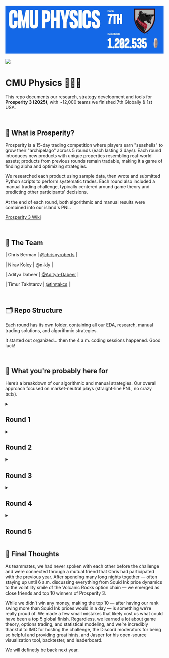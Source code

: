 
![](images/tUzNeX.gif)

![](images/island_photo.png)

# CMU Physics 🐚🐚🐚 
This repo documents our research, strategy development and tools for **Prosperity 3 (2025)**, with ~12,000 teams we finished 7th Globally & 1st USA.

<br>

## 📜 What is Prosperity?

Prosperity is a 15-day trading competition where players earn "seashells" to grow their "archipelago" across 5 rounds (each lasting 3 days). Each round introduces new products with unique properties resembling real-world assets; products from previous rounds remain tradable, making it a game of finding alpha and optimizing strategies.

We researched each product using sample data, then wrote and submitted Python scripts to perform systematic trades. Each round also included a manual trading challenge, typically centered around game theory and predicting other participants' decisions.

At the end of each round, both algorithmic and manual results were combined into our island's PNL.

[Prosperity 3 Wiki](https://imc-prosperity.notion.site/Prosperity-3-Wiki-19ee8453a09380529731c4e6fb697ea4)

<br>

## 👥 The Team
| Chris Berman | [@chrispyroberts](https://github.com/chrispyroberts) |

| Nirav Koley | [@n-kly](https://github.com/n-kly) |

| Aditya Dabeer | [@Aditya-Dabeer](https://github.com/Aditya-Dabeer) |

| Timur Takhtarov | [@timtakcs](https://github.com/timtakcs) | 

<br>

## 🗂 Repo Structure
Each round has its own folder, containing all our EDA, research, manual trading solutions, and algorithmic strategies.

It started out organized... then the 4 a.m. coding sessions happened. Good luck!

<br>

## 🧠 What you're probably here for

Here’s a breakdown of our algorithmic and manual strategies. Our overall approach focused on market-neutral plays (straight-line PNL, no crazy bets).

<details>
<summary><h2>Round 1</h2></summary>
  
<h3>Algo</h3>

Round 1 introduced 3 new products: Rainforest Resin, Kelp, and Squid Ink. All of these products were relatively distinct but traded like stocks would in the real world -- nothing fancy just an order book and market price.

Round 1 introduced three new products: Rainforest Resin, Kelp, and Squid Ink — all traded like real-world stocks with basic order books and market prices.

- Rainforest Resin was the easiest and most consistent to trade. The fair value hovered around 10,000 seashells with almost no drift ($\pm$4 seashells). We market took anytime bids were above 10,000 or asks below 10,000, and market made inside the spread. Additionally, we exploited standing orders exactly at fair value to better balance our long/short positions, significantly boosting our PNL.

- Kelp was trickier, showing mild drift and volatility. We found a persistent market maker whose mid-price effectively defined the real-time fair value, and confirmed this by submitting an order to buy 1 kelp and holding until the end of the day comparing the final PNL to our buy price. Using this mid-price, we applied the same market making/taking strategy as Resin, without adding any directional bias given the low volatility (~40 seashells over 10,000 steps).

- Squid Ink was pure chaos — with regular 100 seashell swings within a single step and no obvious structure despite IMC’s hints. We tested rolling z-scores, volatility breakouts, and MACD signals without finding any consistent edge. Ultimately, we reused the Kelp/Resin strategy here, but due to random massive price spikes, PNL was extremely volatile. We chose to gamble and submit as-is for Round 1.

<h3>Manual</h3>
  
This manual was pretty simple, it was a currency exchange problem were it was possible to exchange currencies in a way to profit of of it. All we had to do was a breadth first search across all possible currency conversions.

See [Leetcode 3387. Maximize Amount After Two Days of Conversions](https://leetcode.com/problems/maximize-amount-after-two-days-of-conversions/description/).

<h3>Results and Post-Round Analysis</h3>

First-round results were controversial. It became clear the website’s "sample data" was actually the first 1000 timestamps of live day 1 data, allowing teams to hardcode trades. Combined with Squid Ink spiking against our market making position, **we initially finished 771st.**

**After the round was re-run (hardcoding was ruled cheating), we shot up to 9th place** with a total PNL of 107,237 seashells (43,243 algo + 44,340 manual). We got lucky on the re-run — Squid Ink spiked in our favor instead of against us. The top 3 teams still finished ~100k seashells ahead of everyone else, but we were within a few thousand seashells of 4th.

Afterward, we decided Squid Ink was too volatile for full-size market making. We adapted by only allocating 10% of our position to it, cutting PNL by about 50%, but added a spike detection system:

- We used a rolling standard deviation on price differences.

- If the rolling std > 20, we fully entered a position opposite to the recent price move.

This adjustment made Squid Ink PNL much more stable across all days.

![](images/squid_ink.png)


---

</details>

<details>
<summary><h2>Round 2</h2></summary>
  
<h3>Algo</h3>
Round 2 introduced new products: CROISSANTS, JAMS, DJEMBES, PICNIC_BASKET1, and PICNIC_BASKET2.

- PICNIC_BASKET1 contained 6 Croissants, 3 Jams, and 1 Djembe.

- PICNIC_BASKET2 contained 4 Croissants and 2 Jams.

We recognized the structure from previous years and analyzed the price difference between each basket and its components. The basket premiums appeared mean-reverting, so we hard-coded the mean from bottle data, used a short rolling window for standard deviation, and calculated rolling z-scores:

- When z-score > 20, we shorted the basket and longed the constituents.

- When z-score < -20, we did the opposite.

This hedging isolated and traded the basket premium directly.

![](images/basket_premiums.png)

We ran into a problem with this though. The position limits prevented fully hedging both baskets simultaneously. To fix this, we did a few things

- We focused on the difference in basket premiums between Basket 1 and Basket 2.

- Used the z-score (Basket1 premium - Basket2 premium) as entry and exits, using the same 20 and -20 scores for entry/exits, then hedging accordingly.

Using this strategy used the following of our position limits:

- 100% of Basket 1’s position limit,

- 60% of Basket 2’s limit.

We did z-score trading with the remaining 40% of position limit on Basket 2, but had to limit it to 32% because we couldn't perfectly hedge due to position limits on the constituents. The remaining 8% of Basket 2’s position limit was unused — so we deployed it by market making (taking advantage of ~7–10 seashell spreads).

Overall, this strategy allowed us to fully utilize 100% of allowed position limits while minimizing unhedged risk.
Market making with the leftover 8% added ~5k seashells/day in backtests with very low volatility.

Chris also spotted suspicious trade quantity 15 patterns at highs/lows for Squid Ink and Croissants — hinting at potential price signals. However, it was too late to build a reliable strategy around them, so we planned to revisit this idea in Round 5.

![](images/squid_ink_trades.png)

<h3>Manual</h3>

This round’s manual was particularly interesting: we could select up to two out of ten shipping containers, each with different multipliers and inhabitants. Profit from a container depended not just on its multiplier, but also on how many players picked it:

> PNL = (10,000 × Multiplier) / (Number of inhabitants + % of total selections that picked this container)

The first container choice was free, but opening a second cost 50,000 SeaShells. We built a simpler greedy Monte Carlo that converged to a Nash equilbrium for selection rates across all containers.

![](images/containers_nash.png)

When we ran the numbers, we found that the Nash equilibrium values for the containers were consistently below 50,000 SeaShells meaning that opening a second container would almost always be a losing play. From this point on, we decided to only focus on selecting one container, believing that hedging across two was too risky given the low payouts.

On top of the Nash equilibrium strategy, we built a set of priors based on how we thought players would actually behave, the goal with these assumptions was to try and price in how people might act (beyond just following the nash). These alternative strategies ranged a lot from just random selection to phsycolgoical bias (the number 7 & 3 are well-documented to be more 'likeable' to humans and thus picked more frequently when asked to pick a number from 1-10)  Our hypothesis was that:

- 15% of players would play according to Nash equilibrium,
- 50% would choose randomly,
- 20% would gravitate toward “nice numbers” (multipliers like 73, 17, and 37),
- 10% would misread the prompt and simply pick based on initial EV,
- and 5% would follow the flawed Monte Carlo strategy we had initially come up with.

We re-ran a new Monte Carlo simulation based on these priors and recalculated the EVs of all the containers, aiming to account for both rational and irrational human actors. Ultiamtely we chose to only pick the 80x crate (this was a bad idea).

![](images/updated_nash_containers.png)

<h3>Results and Post-Round Analysis</h3>

Once again, the results were quite controversial. Some teams discovered that the timestamps when bots would trade were exactly the same as the previous year. This meant teams could predict when buy and sell orders would be filled, allowing them to wipe out the entire bid/ask side of an order book, place their own orders above or below, and have them instantly filled — leading to millions in profit per round.

In our opinion (and many others’), this was unfair and not in the spirit of the competition. While only two teams exploited this (they had millions of seashells by this point), the admins decided to disallow this form of hardcoding. After reviewing the code of many teams in the top 25, they asked teams suspected of using this advantage to submit updated versions of their algorithms without the hardcoded behavior, causing several teams to drop significantly on the leaderboard.

As for us, **we moved up to 7th place** with 243,083 seashells, making 102,758 from our algo and 33,087 from the manual.

Looking back on the manual, we definitely underestimated how many players would stick close to Nash equilibrium and overestimated the randomness in player behavior. Additionally, our simulation didn’t properly account for the impact of the "nice numbers" category, leading us to overweight the likelihood of truly random selections. These misjudgments probably contributed the most to our lower ranking in the manual portion of the tournament.

However, it wasn’t a total loss — we took the lessons from this round, updated our priors accordingly, and built a much stronger player modeling system for future decision-based rounds.

</details>

<details>
<summary><h2>Round 3</h2></summary>


<h3>Algo</h3>

This round introduced six new products: Volcanic Rocks and five different Volcanic Rock vouchers with strike prices of 9500, 9750, 10000, 10250, and 10500. These products closely resembled European option contracts and were set to expire in 7 in-game trading days.

Chris handled the analysis for this round. Using a hint provided on the website, he modeled the volatility smile by plotting the moneyness $m_t$ against the implied volatility $v_t$. Moneyness was calculated using the formula: Moneyness was calculated using the following formula $$m_t = log(K / S_t) / \sqrt(TTE)$$ where $K$ is the voucher strike price, $S_t$ is the price of the underlying at some time $t$, and $TTE$ being the time to expiration in years. 

![](images/volatility_smile.png)

Fitting a quadtratic to this we found parameters $a, b, c$ for the equation $$v_t = a \cdot m_t^2 + b \cdot m_t + c$$ allowed us to predict a "fair" implied volatility for any given $m_t$. After coding this up, we found the best way to exploit this was to build a market maker based on the fitted implied volatility. It was an extremely aggressive market maker and would often cross with existing market makers in the order book. We also added functionality to automatically hedge our positions after every timestamp, ensuring we were only exposed to the implied volatility of a contract.

Our backtesting PNL curve was a straight line on most days, indicating we had found a reasonable, direction-neutral strategy. We hypothesized that this was because we were modeling the true IV of the vouchers more accurately. From our backtests, we expected to make around ~80k from all voucher products and ~100k from other products.

A few other things we considered for algo trading this round:

- We analyzed how much we were losing in long voucher positions due to theta decay. Chris found that the vouchers had a maximum annualized theta decay of 800 seashells, meaning that holding a voucher for a year — assuming no changes to the underlying or voucher structure — would result in an 800 seashell loss. He estimated that if we were fully long 200 vouchers, the daily loss due to theta would be approximately 430 seashells:   
  $$
  \frac{800\ \text{seashells per year}}{365\ \text{days per year}} \times 1\ \text{day} \times 200\ \text{vouchers} \approx 430\ \text{seashells per day}
  $$ This loss was negligible compared to the 80k we were making in backtests.
  
- Since we could hold up to 400 Volcanic Rocks and 200 of any voucher, if we went long two different vouchers, we could at best fully hedge two of them assuming each had a delta of 1. To keep things manageable and avoid messy edge cases, we capped all voucher positions at 80. This guaranteed that we could always fully hedge, greatly simplifying our delta hedging logic and making the delta-neutral strategy easy to implement. There was probably a better way to optimize this, but given the time constraints of the challenge, we felt this was a favorable trade-off.

<h3>Manual</h3>
In this round, we had to place **two bids** to acquire **Sea Turtles' Flippers**. Each turtle accepted the **lowest bid above their reserve price**, where reserves were **uniformly distributed** between **160–200** and **250–320**.

For the second bid, a penalty applied if your offer was below the average of all second bids, scaling your profit by:

> $$ p = \left(\frac{320 – \text{average bid}}{320 – \text{your bid}}\right)^3 $$

All acquired Flippers could later be sold for 320 SeaShells each.

For this manual, we took a more systematic approach from the start. First, we isolated the one-bid scenari and ran a Monte Carlo simulation for every possible bid between 160 and 320.  
![](images/1bid_flippers.png)

From this, we found that if we were limited to only one bid, it was clearly optimal to set it at 200 — just at the cutoff before the dead zone of 200–250.

Next, we tackled the two-bid scenario, initially ignoring the impact of the *p* scaling (i.e., assuming no penalty for being under the average second bid). We ran another Monte Carlo simulation where the first bid was fixed at 200, and the second bid varied across the full range from 160 to 320.  
![](images/2bid_flippers.png)

At this point, it became clear that picking 285 for the second bid was the Nash Equilibrium: if all players played optimally (GTO), they would pick 200 first and ~285 second, ensuring their second bid was just above the reserve range and staying above the average.

However, we realized that some players might attempt to undercut the average slightly — placing their second bids just above 285 to exploit players who bid exactly at Nash, thereby pushing their bids below the average and subjecting them to the *p* scaling penalty.

To account for this, we built a new set of priors, this time using continuous probability distributions rather than discrete categories (since bids could be any number within the range). Our assumptions were:

- 10% of players would play perfect Nash,
- 25% would concentrate around the optimal mid-point (tight Nash cluster),
- 49% would pick values slightly higher than the GTO price,
- 1% would pick completely randomly,
- 15% would intentionally grief (e.g., bots setting bids at 160 or 320 to skew the distribution, as discussed in Discord).

![](images/flippers_dist.png)

We then modeled these priors and re-simulated outcomes, finding that the **optimal second bid** was approximately **290** — slightly higher than the GTO point to hedge against players trying to outmaneuver Nash bidders.
<br>

<h3>Results and Post-Round Analyysis</h3>

The manual of this roudn turned out not so decent. The actual average second bid ended up being around 286, slightly higher than pure GTO but very much in line with our expectations. Looking at the resulting graphs, it was clear that most players aimed for Nash or slightly above it, confirming that our modeling approach and priors were pretty spot-on.

![](images/flippers_final.png)

Overall though, this round was absolutely brutal for us as **we fell from 7th to 241st**, making us all believe that a comeback was impossible. We only made 75,755 on algo while many of the top teams made >200k on algo. We knew either something was wrong or we had missed something.

- We first realized that Jasper's visualizer, which we were using extensively, had an issue where it caused the algorithm on submission to exceed 100MB of memory, triggering a restart of the AWS Lambda instance. This meant all local variables our algorithm was using to trade were wiped and re-initialized. It broke key rolling windows that were critical for trade entries and hedges on basket and volcanic rock products, causing our trader to effectively buy and sell these products randomly. For future submissions, we decided to simply remove Jasper's visualizer rather than debug it.
  
- Chris then realized we had completely missed an extremely profitable trading strategy on volcanic vouchers. Our quadratic fit for implied volatility stopped being a good model on the submission day — it either severely under- or overestimated the IV the market was trading at. As a result, our trader would enter into a long or short IV position on a voucher and hold it all day. While IV did spike, the corresponding seashell gain was small, so we made almost nothing from volcanic rocks using the fitted model. In the figure below, Chris plotted the IV for bids and asks across different vouchers over time, along with a short rolling window of the mid IV. Using the mean of this rolling window instead of the quadratic fit as the fair IV model made our backtester PNL shoot up from 80k to 150k per day — even on the day of submission.

- Chris also ran some backtests to figure out how much our hedging was costing us. Since the order book for volcanic rock had a consistent spread of 1, every buy or sell effectively cost us 0.5 seashells. By counting the total trades taken while hedging, Chris found we were paying over 40k in spread costs just to hedge. This gave us the idea that we might not want to hedge at all.

- Chris estimated an upper bound for how much we could lose by being unhedged. At one point, volcanic rocks moved by 100 seashells in a single step, which — assuming a delta of 1 — would correspond to a maximum loss of 40k if holding 400 vouchers. Chris tracked our average delta exposure throughout the day and found it was closer to being long 160 units of the underlying, meaning the 40k estimate was very conservative. A more realistic maximum loss would be around 16k in a single step. Given that price movements appeared random (at least to us), and the potential upside from not hedging was greater than our realistic downside risk (40k > 16k), we decided that going unhedged was a risk worth taking. This boosted our backtester PNL on volcanic rock products to around 250k per day.

![](images/rocks.png)


</details>

<details>
<summary><h2>Round 4</h2></summary>
<br>

After the disappointing algo results in Round 3, we felt defeated and were honestly ready to give up. Breaking into the top 25 — let alone the top 10 — seemed impossible from that position. Luckily, in Chris's opinion, this round was incredibly easy, as it was very similar to Round 2 from the previous year. His trading algo that year had landed him in 3rd place, so he was confident that re-implementing the same strategy would lead to strong results.
  
<h3>Algo</h3>

This round introduced a new product called Magnificent Macrons. Magnificent Macrons could be bought or sold on the local island and then converted on the Pristine Island (think buying BTC from one crypto exchange and selling it on another — same exact concept). However, when converting your position, you paid several fees: a transport cost, an export tariff (if converting a long position — like exporting from the main island), or an import tariff (if importing to the main island). On top of that, you paid a storage fee of 0.1 seashells per timestamp per Macron held, heavily encouraging players not to hold long positions.

While Macron prices were strongly correlated with `sugarPrice` and `sunlightIndex`, we decided to completely ignore these factors, since simply arbitraging across islands was far more profitable than trying to predict Macron price movements using a model.

- Because import tariffs were negative, we were effectively paid to sell on the local island and convert on the Pristine Island. To calculate the break-even price for selling a Macron, we used the formula:

  $$
  \text{sell\_local\_break\_even\_price} = \text{conversion\_ask} + \text{import\_tariff} + \text{transport\_fee}
  $$

- We also noticed there was a bot aggressively taking orders on the local island near the mid-price of the Pristine Island. We used this to our advantage by placing sell orders near the mid-price (if it was above our break-even price) and immediately converting them after they filled. We would pocket the difference between our sell price and the break-even price, multiplied by 10 (since we could convert 10 Macrons at a time).

- In backtests, Chris estimated a potential profit of up to 100k seashells from Macrons over the course of the day, depending on how negative the import tariffs were. We were happy with that, submitted, and went to bed.

<h3>Manual</h3>

In this round, players could open up to three suitcases containing prizes. Opening one suitcase was free, but opening a second or third required paying a fixed cost. 

Each suitcase had a prize multiplier (up to 100) and a known number of inhabitants already selecting it. Profit was calculated as:

> Profit = (10,000 × Multiplier) ÷ (Number of inhabitants + % of global suitcase selections)

Costs for opening additional suitcases applied after this division, making careful suitcase selection critical.

This challenge was nearly identical to Round 2, giving us a shot at redemption. We started strong by immediately calculating the Nash equilibrium across all suitcases.  
![](images/cases_nash.png)

Since the Nash EV was greater than 50,000 (the cost of opening a second suitcase), we determined it was profitable to open two suitcases.

The real challenge came in modeling human behavior. Fortunately, players had shared post-analysis from Round 2 on Discord, showing how actual picks compared to Nash predictions.  
![](images/containers_real.png)

The findings were surprising:
- Way more players picked close to Nash than we had expected.
- There wasmassive buy pressure on "nice numbers" like 17 and 73, confirming our human psychology prior.
- Minor deviations elsewhere seemed due to random noise.

Based on this, we simplified and updated our priors:
- 50–60% of players would pick according to Nash distribution.
- 5–15% would concentrate on the most selected parts of Nash.
- 5–10% would favor the least selected parts (based on over-correcting from last round’s profitable crates).
- 10–15% would pick randomly.
- 10–15%* would favor "nice numbers" based on human psychology.

Rather than running another Monte Carlo simulation (since this was a discrete problem), we created a **probability distribution** directly across all suitcases. We multiplied base Nash probabilities by the expected deviations from our priors to estimate suitcase popularity mathematically.  
![](images/cases_dist.png) 
![](images/cases_predicted.png) 

Using this model, we selected suitcases 83 and 47 as our picks.
<br>

<h3>Results and Post-Round Analysis</h3>

![](images/round_4_res.png)

We woke up to a very pleasant surprise: **we were back in 8th!** Out of all teams this round, we had the highest PNL, making a whopping 447,251 seashells from our algo and manual combined!

This manual went extremely well for us. While we didn’t absolutely maximize profits, our approach paid off — our predicted densities were very close to the actual results, leading to strong EV predictions and a solid gain in ranking.  

We realized that if we hadn’t messed up Round 3, we would have been in second place overall. Based on our algo PNL, it was also clear that we had very similar trading strategies to the #1 team (Frankfurt Hedgehogs), making just slightly more than them while maintaining a very straight PNL curve. Combined with Chris’s backtests on our Round 3 submission — which again showed our algo PNL was very close to Frankfurt’s — we were pretty convinced that we had the same strategies as the #1 team.

After our emotions settled, Chris ran some backtests on Macron arbitrage and confirmed that around 100k of our PNL came from Macrons. He also found that out of the 10,000 steps in the submission, we only traded 56,000 Macrons. Because we only sent orders in sizes of 10, we estimated that we were only trading about half the time.

Since the import tariffs were very negative, we were making about ~3 seashells per Macron we arbed. By missing trades on roughly 4,400 timesteps, we effectively left 44,000 Macrons on the table — meaning we potentially left 132k seashells unrealized. Chris reasoned that on the timesteps when the aggressive buyer of Macrons wasn’t always there we would still want to convert Macrons in order to maximize PNL, so we would want a small stockpile of Macrons we were always short to take advantage of missed opportunities.

By adjusting to sell up to 30 Macrons at a time instead of 10, we traded 95,000 Macrons. This adjustment would lead to a net short position throughout the day, which we estimated could potentially result in a maximum loss of 30 × 400 = 12,000 seashells if the price moved against us (400 being the largest price movement we observed in the data). Given that we were nearly doubling the amount of Macrons we were arbitraging — and thus doubling our PNL — we decided that this risk was worth taking.


</details>

<details>
<summary><h2>Round 5</h2></summary>

![](images/Hr_Tnb.gif)

<br>
  
<h3>Algo</h3>
This round no new products were introduced. Instead, we were told the counterparties that we were trading agaisnt. Specifically, there were 11 other bots trading the same products we were. We started by visualizing all trading activity for all the bots, and plotted products prices and overlayed a scatter plot with the prices bots would trade at. We did this for all bots and all products, and quickly found that one bot, 'Olivia', would buy/sell and the low/high of the day every day on 3 different products.

![](images/olivia_signals.png)

Chris had correctly guessed that the trades present in round 2 data did indeed have a true signal. Using this information, we planned to update our algorithms to copy Olivia's trades.

- After running some quick tests, we found that we were making more just market making and taking on kelp than using Olivia's signal, so we left our Kelp trading alone.


- For Squid Ink, we decided to market make and take with maximum position sizing until Olivia's signal, and then just follow it for the rest of the day.


- Croissants was slightly more complicated because we were using it as a hedge in our basket trades. We estimated that we were making ~30k per day by doing statistical arbitrage on the basket premiums. Because we had a true signal on croissants, Chris reasoned that we shouldn't take trades on baskets in the opposite direction of Olivia's signal, as the price of Croissants accounted for ~50% of the price of the basket.

  
- Building off this, we decided to YOLO into Croissants. Our maximum position size for Croissants was 250, but if we went long on both baskets, we could effectively be long 1050 Croissants. We estimated that on a bad trading day for this signal, the difference between the high and low on Croissants is 40 seashells, so a lower bound on our croissants PNL was 40 * our position size. Going long an extra 800 Croissants on this bad day will give us an extra 32k Seashells.


- Our statistical basket arbitrage was hitting 50k on it's best days, while YOLOing croissaints on Olivia's signal was getting up to 120k on its best day (difference of about ~120 between the high and low). We decided this was the best idea. Convinient that it was also very simple to implement.


- We hedged the baskets by going opposite on Jams and Djembes, as the movement of the basket was still about 50% correlated with these products. Our final position ended up being exposed to 30 Jams due to position limits. By taking on the extra 30 jams, we were able to go long another 60 croissants. We found that Jams would move on average 50 on their most volatile day, so the upside of the 60 Croissants was higher than the potential downside on Jams leading us to believe that this was a risk worth taking.


- We also realized we were exposed to the premium of the basket, and that in a near worst-case scenario, we could lose up to 300 seashells per basket we were holding if we bought at the top of premium then sold at the bottom or vice versa, meaning a total potential loss of up to 45,000 seashells due to premium movement agaisnt us while in our trade. We could not think of a way to reduce this risk.


- Chris found that with 90% confidence the difference in basket 2 premiums from one timestep to the next was stationary, and with 95% confidence for basket 1, so we reasoned that its a coinflip that premium will move agaisnt us, and the probability of us buying right as the series is mean reverting is incredibly low (assuming Olivia's signal is not correlated with the top/bottom of premiums). Because of this, we reasoned that our potential loss is most likely not 45,000 and more realistically 20,000 at most, and that in expectation our loss is 0. Based on this line of reasoning, we ultimately decided that this risk was worth taking. 

- One final optimization Chris made was that while waiting for Olivia's signal, we would market make and take on both picnic baskets since they both had large spreads. This made us an 10k seashells per day depending on how long we had to wait before Olivia's signal. 

<h3>Manual</h3>

For this round, we had to trade on 9 different products and derive sentiments from the 'goldberg' terminal. Trading was not only influenced by sentiment, but also incurred increasing fees based on how much of each product was purchased:

> Fee($x$) = $120 \times x^2$, where $x$ is the portfolio allocation fraction.

This made optimizing both selection and sizing critical to maximize profits.

At first, this round seemed purely vibe-based. However, after some thought, we realized it was actually a portfolio optimization problem in disguise.

The first step was to generate priors for how each product's price might move.  
Luckily, we found data online from previous years, and noticed that the tradeable products were almost identical to those offered this year. This allowed us to map historical returns onto current products. 

However, the instructions were vague — it was unclear whether price movements were purely player-driven or predetermined. To be cautious:
- We adjusted last year’s return data slightly based on sentiment from Discord and our own intuition.
- We used historical data mostly to estimate the range of possible movements rather than directly copying past results.
![](images/goldberg_sentiments.png) 

Once we had reasonable return estimates, we tackled the portfolio allocation. With 9 products and the quadratic fee structure, it was clear that naive brute-force (e.g., a grid search) would be computationally impossible.

Instead, we used convex optimization (`cvxpy`) to solve for the optimal portfolio allocation, maximizing expected returns while minimizing fee penalties.

![](images/goldberg_optimal.png) 

We also decided to tone down the allocation weights slightly for higher-risk products to mitigate the chance of getting burned if our return estimates were wrong.

<br>

<h3>Results & Post-Round Analysis</h3>
**We finished 7th overall — and 1st in the US!** We were really happy with this result. Our algo made 244,740 seashells, and we made 138,274 on manual. Frankfurt, who we knew with high probability had a very similar strategy to us, made a comparable amount. Meanwhile, Heisenberg — the #1 team — made more than 800k on algo this round! We still have no idea how they pulled that off, but kudos to them for figuring out something that no one else could!

Overall, for manual, we played this round a bit too safe. While our returns were solid, we definitely left potential profits on the table by not being aggressive enough in our allocations. Additionally, it turned out that player behavior had a major impact on price movements — some products (like Red Flags) moved far more than historical data suggested, likely due to heavy player sentiment. While it wasn’t our strongest manual round, we stuck to a disciplined strategy and don’t regret prioritizing risk management over gambling for bigger wins.

After talking with Jasper about his algo for the last round, Chris realized that z-score-based strategies on Volcanic Rocks performed really well across all days in backtests. Using Jasper’s volcanic rock z-score trading logic — with the same hyperparameters — we could have made an extra 150k per day by trading Volcanic Rocks, a product we had chosen not to trade at all.

However, we were still unsure whether this was truly an edge-generating strategy or just very lucky, because small tweaks to the hyperparameters or implementation would lead to wildly different backtesting results, some even heavily negative in PNL. Given the risk-averse approach we took throughout the competition, we weren’t too upset about missing this potential edge, as we weren’t fully convinced it would have worked reliably over the long run with static parameters.

---

</details>

## 🏁 Final Thoughts

As teammates, we had never spoken with each other before the challenge and were connected through a mutual friend that Chris had participated with the previous year. After spending many long nights together — often staying up until 6 a.m. discussing everything from Squid Ink price dynamics to the volatility smile of the Volcanic Rocks option chain — we emerged as close friends and top 10 winners of Prosperity 3.

While we didn’t win any money, making the top 10 — after having our rank swing more than Squid Ink prices would in a day — is something we’re really proud of. We made a few small mistakes that likely cost us what could have been a top 5 global finish. Regardless, we learned a lot about game theory, options trading, and statistical modeling, and we’re incredibly thankful to IMC for hosting the challenge, the Discord moderators for being so helpful and providing great hints, and Jasper for his open-source visualization tool, backtester, and leaderboard. 

We will definetly be back next year.

